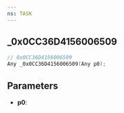 ```yaml
---
ns: TASK
---
```

## _0x0CC36D4156006509

```c
// 0x0CC36D4156006509
Any _0x0CC36D4156006509(Any p0);
```

## Parameters
* **p0**:

